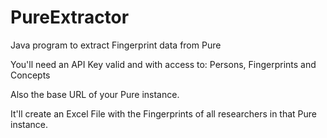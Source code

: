 # PureExtractor
Java program to extract Fingerprint data from Pure

You'll need an API Key valid and with access to: Persons, Fingerprints and Concepts

Also the base URL of your Pure instance.

It'll create an Excel File with the Fingerprints of all researchers in that Pure instance.
